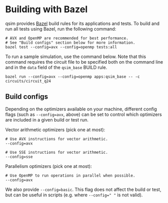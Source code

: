 # Building with Bazel

qsim provides [Bazel](https://github.com/bazelbuild/bazel) build rules for its
applications and tests. To build and run all tests using Bazel, run the
following command:
```
# AVX and OpenMP are recommended for best performance.
# See "Build configs" section below for more information.
bazel test --config=avx --config=openmp tests:all
```

To run a sample simulation, use the command below. Note that this command
requires the circuit file to be specified both on the command line and in the
`data` field of the `qsim_base` BUILD rule.
```
bazel run --config=avx --config=openmp apps:qsim_base -- -c circuits/circuit_q24
```

## Build configs

Depending on the optimizers available on your machine, different config flags
(such as `--config=avx`, above) can be set to control which optimizers are
included in a given build or test run.

Vector arithmetic optimizers (pick one at most):
```
# Use AVX instructions for vector arithmetic.
--config=avx

# Use SSE instructions for vector arithmetic.
--config=sse
```

Parallelism optimizers (pick one at most):
```
# Use OpenMP to run operations in parallel when possible.
--config=avx
```

We also provide `--config=basic`. This flag does not affect the build or test,
but can be useful in scripts (e.g. where `--config=" "` is not valid).
